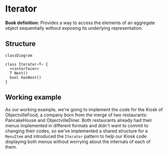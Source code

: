# Iterator

**Book definition:** Provides a way to access the elements of an aggregate object sequentially without exposing its underlying representation.

## Structure

```mermaid
classDiagram

class Iterator~T~ {
  <<interface>>
  T Next()
  bool HasNext()
}

```

## Working example

As our working example, we're going to implement the code for the Kiosk of ObjectvilleFood, a company born from the merge of two restaurants: PancakeHouse and ObjectvilleDiner.
Both restaurants already had their menus implemented in different formats and didn't want to commit to changing their codes, so we've implemented a shared structure for a `MenuItem` and introduced the `Iterator` pattern to help our Kiosk code displaying both menus without worrying about the internals of each of them.
